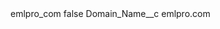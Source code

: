 <?xml version="1.0" encoding="UTF-8"?>
<CustomMetadata xmlns="http://soap.sforce.com/2006/04/metadata" xmlns:xsi="http://www.w3.org/2001/XMLSchema-instance" xmlns:xsd="http://www.w3.org/2001/XMLSchema">
    <label>emlpro_com</label>
    <protected>false</protected>
    <values>
        <field>Domain_Name__c</field>
        <value xsi:type="xsd:string">emlpro.com</value>
    </values>
</CustomMetadata>
